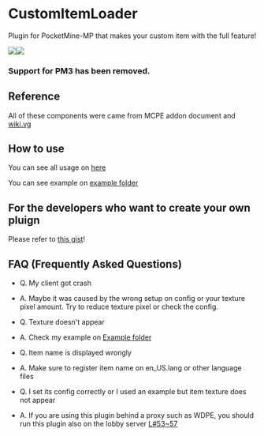 # CustomItemLoader
Plugin for PocketMine-MP that makes your custom item with the full feature!

<a href="https://poggit.pmmp.io/p/CustomItemLoader"><img src="https://poggit.pmmp.io/shield.state/CustomItemLoader"></a><a href="https://poggit.pmmp.io/p/CustomItemLoader"><img src="https://poggit.pmmp.io/shield.dl/CustomItemLoader"></a>
### Support for PM3 has been removed.
## Reference
All of these components were came from MCPE addon document and [wiki.vg](https://wiki.vg/Bedrock_Protocol)
## How to use
You can see all usage on [here](./CONFIGURATION.md)

You can see example on [example folder](./example)
## For the developers who want to create your own pluign
Please refer to [this gist](https://gist.github.com/alvin0319/3f235b8eb05f6adfd18062b9ce70bb44)!
## FAQ (Frequently Asked Questions)

* Q. My client got crash
* A. Maybe it was caused by the wrong setup on config or your texture pixel amount. Try to reduce texture pixel or check
  the config.


* Q. Texture doesn't appear
* A. Check my example on [Example folder](./example)


* Q. Item name is displayed wrongly
* A. Make sure to register item name on en_US.lang or other language files

* Q. I set its config correctly or I used an example but item texture does not appear
* A. If you are using this plugin behind a proxy such as WDPE, you should run this plugin also on the lobby
  server [L#53~57](https://github.com/alvin0319/CustomItemLoader/blob/master/src/alvin0319/CustomItemLoader/CustomItemLoader.php#L53#L57)

